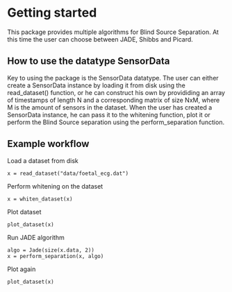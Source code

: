 # Getting started
This package provides multiple algorithms for Blind Source Separation. 
At this time the user can choose between JADE, Shibbs and Picard. 

## How to use the datatype SensorData
Key to using the package is the SensorData datatype. The user can either create a SensorData instance by loading it from disk using the read_dataset() function, or he can construct his own by provididing an array of timestamps of length N and a corresponding matrix of size NxM, where M is the amount of sensors in the dataset.
When the user has created a SensorData instance, he can pass it to the whitening function, plot it or perform the Blind Source separation using the perform_separation function.

## Example workflow
Load a dataset from disk

    x = read_dataset("data/foetal_ecg.dat")

Perform whitening on the dataset

    x = whiten_dataset(x)

Plot dataset

    plot_dataset(x)

Run JADE algorithm

    algo = Jade(size(x.data, 2))
    x = perform_separation(x, algo)

Plot again

    plot_dataset(x)